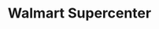 ---
title: "Walmart Supercenter"
url: /houston/walmart-supercenter-south-highway-6/
shop: Supermarkt
---